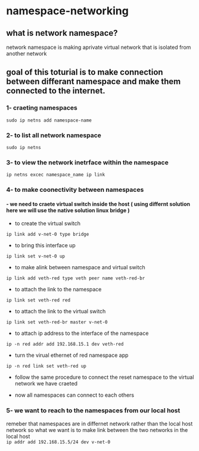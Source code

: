 # namespace-networking
## what is network namespace?
network namespace is making aprivate virtual network that is isolated from another network 
## goal of this toturial is to make connection between differant namespace and make them connected to the internet.
### 1- craeting namespaces <br />
   `sudo ip netns add namespace-name`

### 2- to list all network namespace  <br />
`sudo ip netns`

### 3- to view the network inetrface within the namespace  <br />
`ip netns excec namespace_name ip link` 

### 4- to make coonectivity between namespaces
#### - we need to craete virtual switch inside the host ( using differnt solution here we will use the native solution linux bridge )
-  to create the virtual switch  <br />

`ip link add v-net-0 type bridge`  <br />

-   to bring this interface up   <br />

`ip link set v-net-0 up` <br />

-  to make alink between namespace and virtual switch <br />

`ip link add veth-red type veth peer name veth-red-br`    <br />

-  to attach the link to the namespace <br />

 `ip link set veth-red red`  <br />
 
-  to attach the link to the virtual switch <br />

`ip link set veth-red-br master v-net-0`  <br />

-  to attach ip address to the interface of the namespace <br />

`ip -n red addr add 192.168.15.1 dev veth-red` <br />

-  turn the virual ethernet of red namespace app <br />

`ip -n red link set veth-red up`  <br />

-  follow the same procedure to connect the reset namespace to the virtual network we have craeted   <br />

-  now all namespaces can connect to each others  <br />


  ### 5- we want to reach to the namespaces from our local host  <br />
remeber that namespaces are in differnet network rather than the local host network so what we want is to make link between the two networks
in the local host <br />
`ip addr add 192.168.15.5/24 dev v-net-0` <br />
     
